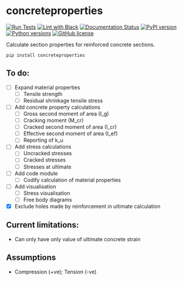 # concreteproperties

[![Run Tests](https://github.com/robbievanleeuwen/concrete-properties/actions/workflows/tests.yml/badge.svg)](https://github.com/robbievanleeuwen/concrete-properties/actions/workflows/tests.yml) [![Lint with Black](https://github.com/robbievanleeuwen/concrete-properties/actions/workflows/black.yml/badge.svg)](https://github.com/robbievanleeuwen/concrete-properties/actions/workflows/black.yml) [![Documentation Status](https://readthedocs.org/projects/concrete-properties/badge/?version=latest)](https://concrete-properties.readthedocs.io/en/latest/?badge=latest) [![PyPI version](https://badge.fury.io/py/concreteproperties.svg)](https://badge.fury.io/py/concreteproperties) [![Python versions](https://img.shields.io/badge/python-3.7%20%7C%203.8%20%7C%203.9-blue?style=flat&logo=python)](https://badge.fury.io/py/concreteproperties) [![GitHub license](https://img.shields.io/github/license/robbievanleeuwen/concrete-properties)](https://github.com/robbievanleeuwen/concrete-properties/blob/master/LICENSE.md)

Calculate section properties for reinforced concrete sections.

```shell
pip install concreteproperties
```

## To do:
- [ ] Expand material properties
  - [ ] Tensile strength
  - [ ] Residual shrinkage tensile stress
- [ ] Add concrete property calculations
  - [ ] Gross second moment of area (I_g)
  - [ ] Cracking moment (M_cr)
  - [ ] Cracked second moment of area (I_cr)
  - [ ] Effective second moment of area (I_ef)
  - [ ] Reporting of k_u
- [ ] Add stress calculations
  - [ ] Uncracked stresses
  - [ ] Cracked stresses
  - [ ] Stresses at ultimate
- [ ] Add code module
  - [ ] Codify calculation of material properties
- [ ] Add visualisation
  - [ ] Stress visualisation
  - [ ] Free body diagrams
- [x] Exclude holes made by reinforcement in ultimate calculation

## Current limitations:
- Can only have only value of ultimate concrete strain

## Assumptions
- Compression (+ve); Tension (-ve)
